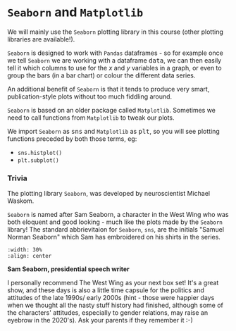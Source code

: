 # `Seaborn` and `Matplotlib`

We will mainly use the `Seaborn` plotting library in this course (other plotting libraries are available!).

`Seaborn` is designed to work with `Pandas` dataframes - so for example once we tell `Seaborn` we are working with a dataframe <tt>data</tt>, we can then easily tell it which columns to use for the $x$ and $y$ variables in a graph, or even to group the bars (in a bar chart) or colour the different data series.

An additional benefit of `Seaborn` is that it tends to produce very smart, publication-style plots without too much fiddling around.

`Seaborn` is based on an older package called `Matplotlib`. Sometimes we need to call functions from `Matplotlib` to tweak our plots.

We import `Seaborn` as <tt>sns</tt> and `Matplotlib` as <tt>plt</tt>, so you will see plotting functions preceded by both those terms, eg:

- `sns.histplot()`
- `plt.subplot()`

### Trivia

The plotting library `Seaborn`, was developed by neuroscientist Michael Waskom.

`Seaborn` is named after Sam Seaborn, a character in the West Wing who was both eloquent and good looking - much like the plots made by the `Seaborn` library! The standard abbrievitaion for `Seaborn`, `sns`, are the initials "Samuel Norman Seaborn" which Sam has embroidered on his shirts in the series.

```{image} https://raw.githubusercontent.com/jillxoreilly/StatsCourseBook_2024/main/images/MT_wk2_sns.png
:width: 30%
:align: center
```
**Sam Seaborn, presidential speech writer**

I personally recommend The West Wing as your next box set! It's a great show, and these days is also a little time capsule for the politics and attitudes of the late 1990s/ early 2000s (hint - those were happier days when we thought all the nasty stuff history had finished, although some of the characters' attitudes, especially to gender relations, may raise an eyebrow in the 2020's). Ask your parents if they remember it :-)

